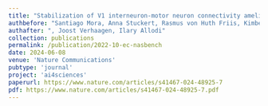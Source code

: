 ```yaml
---
title: "Stabilization of V1 interneuron-motor neuron connectivity ameliorates motor phenotype in a mouse model of ALS"
authbefore: "Santiago Mora, Anna Stuckert, Rasmus von Huth Friis, Kimberly Pietersz, Gith Noes-Holt, Roser Montanana-Rosell, Haoyu Wang, Andreas Toft Sorensen," 
authafter: ", Joost Verhaagen, Ilary Allodi"
collection: publications
permalink: /publication/2022-10-ec-nasbench
date: 2024-06-08
venue: 'Nature Communications'
pubtype: 'journal'
project: 'ai4sciences'
paperurl: https://www.nature.com/articles/s41467-024-48925-7
pdf: https://www.nature.com/articles/s41467-024-48925-7.pdf
---
```

